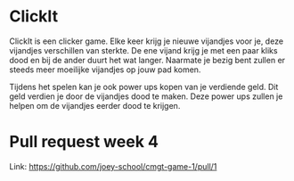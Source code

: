 # ClickIt

ClickIt is een clicker game. Elke keer krijg je nieuwe vijandjes voor je, deze vijandjes verschillen van sterkte. De ene vijand krijg je met een paar kliks dood en bij de ander duurt het wat langer. Naarmate je bezig bent zullen er steeds meer moeilijke vijandjes op jouw pad komen. 

Tijdens het spelen kan je ook power ups kopen van je verdiende geld. Dit geld verdien je door de vijandjes dood te maken. Deze power ups zullen je helpen om de vijandjes eerder dood te krijgen. 

# Pull request week 4

Link: https://github.com/joey-school/cmgt-game-1/pull/1
